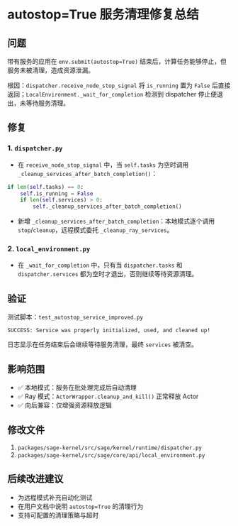 # autostop=True 服务清理修复总结

## 问题

带有服务的应用在 `env.submit(autostop=True)` 结束后，计算任务能够停止，但服务未被清理，造成资源泄漏。

根因：`dispatcher.receive_node_stop_signal` 将 `is_running` 置为 `False` 后直接返回；`LocalEnvironment._wait_for_completion` 检测到 dispatcher 停止便退出，未等待服务清理。

## 修复

### 1. `dispatcher.py`

- 在 `receive_node_stop_signal` 中，当 `self.tasks` 为空时调用 `_cleanup_services_after_batch_completion()`：

```python
if len(self.tasks) == 0:
    self.is_running = False
    if len(self.services) > 0:
        self._cleanup_services_after_batch_completion()
```

- 新增 `_cleanup_services_after_batch_completion`：本地模式逐个调用 `stop`/`cleanup`，远程模式委托 `_cleanup_ray_services`。

### 2. `local_environment.py`

- 在 `_wait_for_completion` 中，只有当 `dispatcher.tasks` 和 `dispatcher.services` 都为空时才退出，否则继续等待资源清理。

## 验证

测试脚本：`test_autostop_service_improved.py`

```
SUCCESS: Service was properly initialized, used, and cleaned up!
```

日志显示在任务结束后会继续等待服务清理，最终 `services` 被清空。

## 影响范围

- ✅ 本地模式：服务在批处理完成后自动清理
- ✅ Ray 模式：`ActorWrapper.cleanup_and_kill()` 正常释放 Actor
- ✅ 向后兼容：仅增强资源释放逻辑

## 修改文件

1. `packages/sage-kernel/src/sage/kernel/runtime/dispatcher.py`
2. `packages/sage-kernel/src/sage/core/api/local_environment.py`

## 后续改进建议

- 为远程模式补充自动化测试
- 在用户文档中说明 `autostop=True` 的清理行为
- 支持可配置的清理策略与超时
